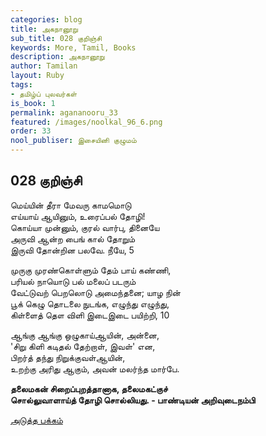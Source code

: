 ```yaml
---
categories: blog
title: அகநானூறு
sub_title: 028 குறிஞ்சி
keywords: More, Tamil, Books
description: அகநானூறு
author: Tamilan
layout: Ruby
tags:
- தமிழ்ப் புலவர்கள்
is_book: 1
permalink: agananooru_33
featured: /images/noolkal_96_6.png
order: 33
nool_publiser: இசையினி குழுமம்
---
```



## 028 குறிஞ்சி

மெய்யின் தீரா மேவரு காமமொடு  
எய்யாய் ஆயினும், உரைப்பல் தோழி!  
கொய்யா முன்னும், குரல் வார்பு, தினையே  
அருவி ஆன்ற பைங் கால் தோறும்  
இருவி தோன்றின பலவே. நீயே, 5

முருகு முரண்கொள்ளும் தேம் பாய் கண்ணி,  
பரியல் நாயொடு பல் மலைப் படரும்  
வேட்டுவற் பெறலொடு அமைந்தனை; யாழ நின்  
பூக் கெழு தொடலை நுடங்க, எழுந்து எழுந்து,  
கிள்ளைத் தௌ விளி இடைஇடை பயிற்றி, 10

ஆங்கு ஆங்கு ஒழுகாய்ஆயின், அன்னை,  
'சிறு கிளி கடிதல் தேற்றாள், இவள்' என,  
பிறர்த் தந்து நிறுக்குவள்ஆயின்,  
உறற்கு அரிது ஆகும், அவன் மலர்ந்த மார்பே.

**தலைமகன் சிறைப்புறத்தானாக, தலைமகட்குச்  
சொல்லுவாளாய்த் தோழி சொல்லியது. - பாண்டியன் அறிவுடைநம்பி**

[அடுத்த பக்கம்](agananooru_34)